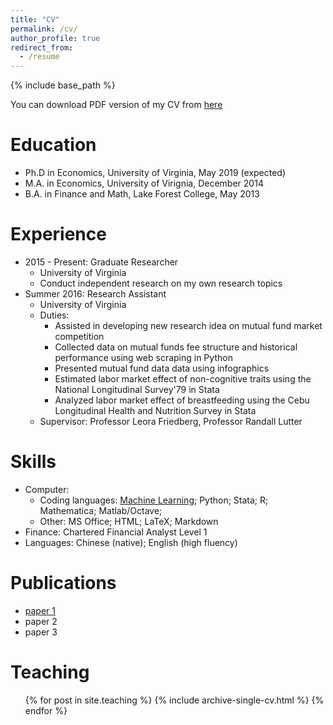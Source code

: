 ```yaml
---
title: "CV"
permalink: /cv/
author_profile: true
redirect_from:
  - /resume
---
```


{% include base_path %}

You can download PDF version of my CV from [here](https://www.dropbox.com/s/q9hkdrloeufew83/Lin_CV.pdf?dl=0)

Education
======
* Ph.D in Economics, University of Virginia, May 2019 (expected)
* M.A. in Economics, University of Virignia, December 2014
* B.A. in Finance and Math, Lake Forest College, May 2013

Experience
======
* 2015 - Present: Graduate Researcher
  * University of Virginia
  * Conduct independent research on my own research topics
* Summer 2016: Research Assistant
  * University of Virginia
  * Duties:
    * Assisted in developing new research idea on mutual fund market competition
    * Collected data on mutual funds fee structure and historical performance using web scraping in Python
    * Presented mutual fund data data using infographics
    * Estimated labor market effect of non-cognitive traits using the National Longitudinal Survey'79 in Stata
    * Analyzed labor market effect of breastfeeding using the Cebu Longitudinal Health and Nutrition Survey in Stata
  * Supervisor: Professor Leora Friedberg, Professor Randall Lutter
  
Skills
======
* Computer: 
  * Coding languages: [Machine Learning](https://www.coursera.org/account/accomplishments/verify/R2CF9H3QUDVZ); Python; Stata; R; Mathematica; Matlab/Octave; 
  * Other: MS Office; HTML; LaTeX; Markdown
* Finance: Chartered Financial Analyst Level 1
* Languages: Chinese (native); English (high fluency)

Publications
======
* [paper 1](google.com)
* paper 2
* paper 3
  
Teaching
======
  <ul>{% for post in site.teaching %}
    {% include archive-single-cv.html %}
  {% endfor %}</ul>
  

